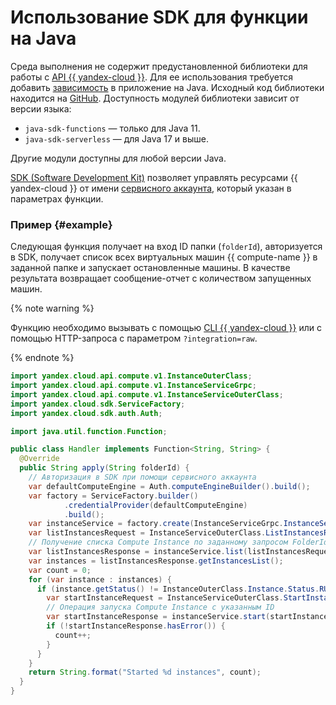 # Использование SDK для функции на Java

Среда выполнения не содержит предустановленной библиотеки для работы с [API {{ yandex-cloud }}](../../../api-design-guide/). Для ее использования требуется добавить [зависимость](dependencies.md) в приложение на Java. Исходный код библиотеки находится на [GitHub](https://github.com/yandex-cloud/java-sdk). Доступность модулей библиотеки зависит от версии языка:

* `java-sdk-functions` — только для Java 11.
* `java-sdk-serverless` — для Java 17 и выше.

Другие модули доступны для любой версии Java.

[SDK (Software Development Kit)](https://ru.wikipedia.org/wiki/SDK) позволяет управлять ресурсами {{ yandex-cloud }} от имени [сервисного аккаунта](../../operations/function-sa.md), который указан в параметрах функции.

### Пример {#example}

Следующая функция получает на вход ID папки (`folderId`), авторизуется в SDK, получает список всех виртуальных машин {{ compute-name }} в заданной папке и запускает остановленные машины. В качестве результата возвращает сообщение-отчет с количеством запущенных машин.

{% note warning %}

Функцию необходимо вызывать с помощью [CLI {{ yandex-cloud }}](../../concepts/function-invoke.md) или с помощью HTTP-запроса с параметром `?integration=raw`.

{% endnote %}

```java
import yandex.cloud.api.compute.v1.InstanceOuterClass;
import yandex.cloud.api.compute.v1.InstanceServiceGrpc;
import yandex.cloud.api.compute.v1.InstanceServiceOuterClass;
import yandex.cloud.sdk.ServiceFactory;
import yandex.cloud.sdk.auth.Auth;

import java.util.function.Function;

public class Handler implements Function<String, String> {
  @Override
  public String apply(String folderId) {
    // Авторизация в SDK при помощи сервисного аккаунта
    var defaultComputeEngine = Auth.computeEngineBuilder().build();
    var factory = ServiceFactory.builder()
            .credentialProvider(defaultComputeEngine)
            .build();
    var instanceService = factory.create(InstanceServiceGrpc.InstanceServiceBlockingStub.class, InstanceServiceGrpc::newBlockingStub);
    var listInstancesRequest = InstanceServiceOuterClass.ListInstancesRequest.newBuilder().setFolderId(folderId).build();
    // Получение списка Compute Instance по заданному запросом FolderId
    var listInstancesResponse = instanceService.list(listInstancesRequest);
    var instances = listInstancesResponse.getInstancesList();
    var count = 0;
    for (var instance : instances) {
      if (instance.getStatus() != InstanceOuterClass.Instance.Status.RUNNING) {
        var startInstanceRequest = InstanceServiceOuterClass.StartInstanceRequest.newBuilder().setInstanceId(instance.getId()).build();
        // Операция запуска Compute Instance с указанным ID
        var startInstanceResponse = instanceService.start(startInstanceRequest);
        if (!startInstanceResponse.hasError()) {
          count++;
        }
      }
    }
    return String.format("Started %d instances", count);
  }
}
```
